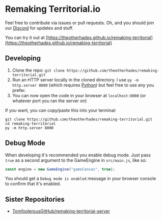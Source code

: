 # Remaking Territorial.io
Feel free to contribute via issues or pull requests. Oh, and you should join our [Discord](https://discord.gg/S9GEnVU8Wz) for updates and stuff.

You can try it out at [https://theotherhades.github.io/remaking-territorial](https://theotherhades.github.io/remaking-territorial)

## Developing
1. Clone the repo: `git clone https://github.com/theotherhades/remaking-territorial.git`
2. Run an HTTP server locally in the cloned directory. I use `py -m http.server 8000` (which requires [Python](https://python.org)) but feel free to use any you prefer.
3. You can now open the code in your browser at `localhost:8000` (or whatever port you ran the server on)

If you want, you can copy/paste this into your terminal:
```
git clone https://github.com/theotherhades/remaking-territorial.git
cd remaking-territorial
py -m http.server 8000
```

## Debug Mode
When developing it's recommended you enable debug mode. Just pass `true` as a second argument to the GameEngine in `src/main.js`, like so:
```js
const engine = new GameEngine("gameCanvas", true);
```
You should get a `Debug mode is enabled` message in your browser console to confirm that it's enabled.

## Sister Repositories
- [TomfoolerousGitHub/remaking-territorial-server](https://github.com/TomfoolerousGitHub/remaking-territorial-server)
